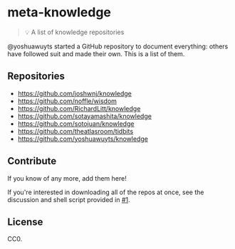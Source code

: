# meta-knowledge

> 💡 A list of knowledge repositories

@yoshuawuyts started a GitHub repository to document everything: others have followed suit and made their own. This is a list of them. 

## Repositories

- https://github.com/joshwnj/knowledge
- https://github.com/noffle/wisdom
- https://github.com/RichardLitt/knowledge
- https://github.com/sotayamashita/knowledge
- https://github.com/sotojuan/knowledge
- https://github.com/theatlasroom/tidbits
- https://github.com/yoshuawuyts/knowledge

## Contribute

If you know of any more, add them here!

If you're interested in downloading all of the repos at once, see the discussion and shell script provided in [#1](https://github.com/RichardLitt/meta-knowledge/issues/1).

## License

CC0.
